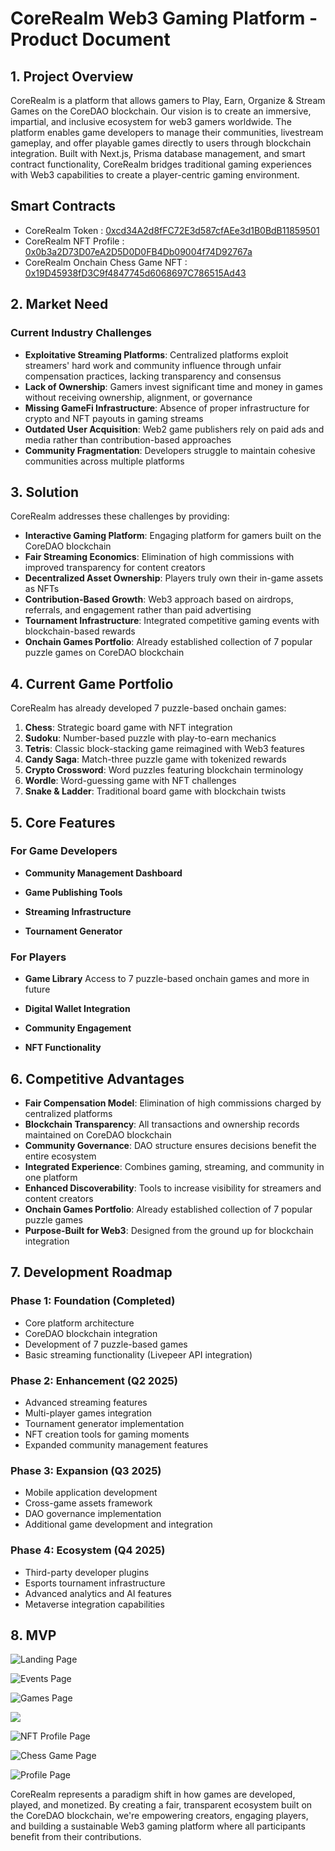 # CoreRealm Web3 Gaming Platform - Product Document

## 1. Project Overview

CoreRealm is a platform that allows gamers to Play, Earn, Organize & Stream Games on the CoreDAO blockchain. Our vision is to create an immersive, impartial, and inclusive ecosystem for web3 gamers worldwide. The platform enables game developers to manage their communities, livestream gameplay, and offer playable games directly to users through blockchain integration. Built with Next.js, Prisma database management, and smart contract functionality, CoreRealm bridges traditional gaming experiences with Web3 capabilities to create a player-centric gaming environment.

## Smart Contracts

- CoreRealm Token : [0xcd34A2d8fFC72E3d587cfAEe3d1B0BdB11859501](https://scan.test2.btcs.network/address/0xcd34A2d8fFC72E3d587cfAEe3d1B0BdB11859501)
- CoreRealm NFT Profile : [0x0b3a2D73D07eA2D5D0D0FB4Db09004f74D92767a ](https://scan.test2.btcs.network/address/0x0b3a2D73D07eA2D5D0D0FB4Db09004f74D92767a)
- CoreRealm Onchain Chess Game NFT : [0x19D45938fD3C9f4847745d6068697C786515Ad43 ](https://scan.test2.btcs.network/address/0x19D45938fD3C9f4847745d6068697C786515Ad43)

## 2. Market Need

### Current Industry Challenges

- **Exploitative Streaming Platforms**: Centralized platforms exploit streamers' hard work and community influence through unfair compensation practices, lacking transparency and consensus
- **Lack of Ownership**: Gamers invest significant time and money in games without receiving ownership, alignment, or governance
- **Missing GameFi Infrastructure**: Absence of proper infrastructure for crypto and NFT payouts in gaming streams
- **Outdated User Acquisition**: Web2 game publishers rely on paid ads and media rather than contribution-based approaches
- **Community Fragmentation**: Developers struggle to maintain cohesive communities across multiple platforms

## 3. Solution

CoreRealm addresses these challenges by providing:

- **Interactive Gaming Platform**: Engaging platform for gamers built on the CoreDAO blockchain
- **Fair Streaming Economics**: Elimination of high commissions with improved transparency for content creators
- **Decentralized Asset Ownership**: Players truly own their in-game assets as NFTs
- **Contribution-Based Growth**: Web3 approach based on airdrops, referrals, and engagement rather than paid advertising
- **Tournament Infrastructure**: Integrated competitive gaming events with blockchain-based rewards
- **Onchain Games Portfolio**: Already established collection of 7 popular puzzle games on CoreDAO blockchain

## 4. Current Game Portfolio

CoreRealm has already developed 7 puzzle-based onchain games:

1. **Chess**: Strategic board game with NFT integration
2. **Sudoku**: Number-based puzzle with play-to-earn mechanics
3. **Tetris**: Classic block-stacking game reimagined with Web3 features
4. **Candy Saga**: Match-three puzzle game with tokenized rewards
5. **Crypto Crossword**: Word puzzles featuring blockchain terminology
6. **Wordle**: Word-guessing game with NFT challenges
7. **Snake & Ladder**: Traditional board game with blockchain twists

## 5. Core Features

### For Game Developers

- **Community Management Dashboard**

- **Game Publishing Tools**

- **Streaming Infrastructure**

- **Tournament Generator**

### For Players

- **Game Library** Access to 7 puzzle-based onchain games and more in future

- **Digital Wallet Integration**

- **Community Engagement**

- **NFT Functionality**

## 6. Competitive Advantages

- **Fair Compensation Model**: Elimination of high commissions charged by centralized platforms
- **Blockchain Transparency**: All transactions and ownership records maintained on CoreDAO blockchain
- **Community Governance**: DAO structure ensures decisions benefit the entire ecosystem
- **Integrated Experience**: Combines gaming, streaming, and community in one platform
- **Enhanced Discoverability**: Tools to increase visibility for streamers and content creators
- **Onchain Games Portfolio**: Already established collection of 7 popular puzzle games
- **Purpose-Built for Web3**: Designed from the ground up for blockchain integration

## 7. Development Roadmap

### Phase 1: Foundation (Completed)

- Core platform architecture
- CoreDAO blockchain integration
- Development of 7 puzzle-based games
- Basic streaming functionality (Livepeer API integration)

### Phase 2: Enhancement (Q2 2025)

- Advanced streaming features
- Multi-player games integration
- Tournament generator implementation
- NFT creation tools for gaming moments
- Expanded community management features

### Phase 3: Expansion (Q3 2025)

- Mobile application development
- Cross-game assets framework
- DAO governance implementation
- Additional game development and integration

### Phase 4: Ecosystem (Q4 2025)

- Third-party developer plugins
- Esports tournament infrastructure
- Advanced analytics and AI features
- Metaverse integration capabilities

## 8. MVP

![Landing Page](https://decenlabs.com/wp-content/uploads/2025/03/1.png)

![Events Page](https://decenlabs.com/wp-content/uploads/2025/03/2.png)

![Games Page](https://decenlabs.com/wp-content/uploads/2025/03/3.png)

![](https://decenlabs.com/wp-content/uploads/2025/03/4.png)

![NFT Profile Page](https://decenlabs.com/wp-content/uploads/2025/03/5.png)

![Chess Game Page](https://decenlabs.com/wp-content/uploads/2025/03/6.png)

![Profile Page](https://decenlabs.com/wp-content/uploads/2025/03/7.png)

CoreRealm represents a paradigm shift in how games are developed, played, and monetized. By creating a fair, transparent ecosystem built on the CoreDAO blockchain, we're empowering creators, engaging players, and building a sustainable Web3 gaming platform where all participants benefit from their contributions.
